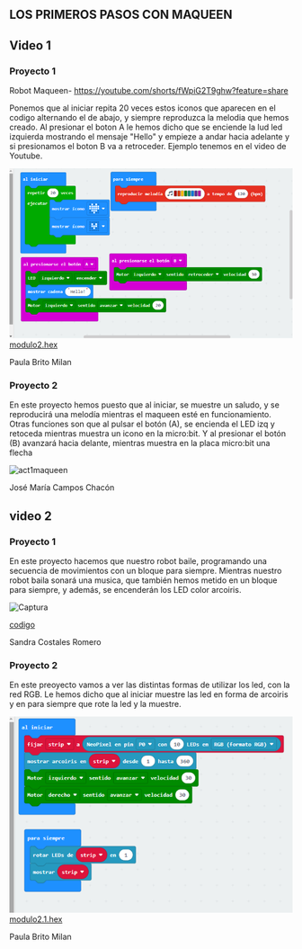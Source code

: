 ## LOS PRIMEROS PASOS CON MAQUEEN

## Video 1

### Proyecto 1

Robot Maqueen- https://youtube.com/shorts/fWpiG2T9ghw?feature=share

Ponemos que al iniciar repita 20 veces estos iconos que aparecen en el codigo alternando el de abajo, y siempre reproduzca la melodia que hemos creado. Al presionar el boton A le hemos dicho que se enciende la lud led izquierda mostrando el mensaje "Hello" y empieze a andar hacia adelante y si presionamos el boton B va a retroceder.
Ejemplo tenemos en el video de Youtube.

![image](MODULO2.PNG)
 [modulo2.hex](macqueen.hex)
 
Paula Brito Milan

### Proyecto 2

En este proyecto hemos puesto que al iniciar, se muestre un saludo, y se reproducirá una melodía mientras el maqueen esté en funcionamiento. Otras funciones son que al pulsar el botón (A), se encienda el LED izq y retoceda mientras muestra un icono en la micro:bit. Y al presionar el botón (B) avanzará hacia delante, mientras muestra en la placa micro:bit una flecha

![act1maqueen](https://user-images.githubusercontent.com/114906855/208051636-259f396f-52e9-4129-908a-779fa3de813c.png)


José María Campos Chacón

## video 2

### Proyecto 1

En este proyecto hacemos que nuestro robot baile, programando una secuencia de movimientos con un bloque para siempre. Mientras nuestro robot baila sonará una musica, que también hemos metido en un bloque para siempre, y además, se encenderán los LED color arcoiris. 


![Captura](https://user-images.githubusercontent.com/114906778/208055241-0e2cad49-08f7-423a-b3b8-8e37188ba175.PNG)



[codigo](microbit-Robot-final.hex)

Sandra Costales Romero
### Proyecto 2
En este preoyecto vamos a ver las distintas formas de utilizar los led, con la red RGB. Le hemos dicho que al iniciar muestre las led en forma de arcoiris y en para siempre que rote la led y la muestre.

![image](MODULO2.1.PNG)
 [modulo2.1.hex](MAQUEEN21.hex)

Paula Brito Milan
